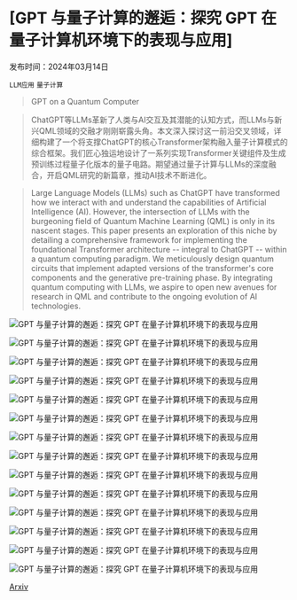 # [GPT 与量子计算的邂逅：探究 GPT 在量子计算机环境下的表现与应用]

发布时间：2024年03月14日

`LLM应用` `量子计算`

> GPT on a Quantum Computer

> ChatGPT等LLMs革新了人类与AI交互及其潜能的认知方式，而LLMs与新兴QML领域的交融才刚刚崭露头角。本文深入探讨这一前沿交叉领域，详细构建了一个将支撑ChatGPT的核心Transformer架构融入量子计算模式的综合框架。我们匠心独运地设计了一系列实现Transformer关键组件及生成预训练过程量子化版本的量子电路。期望通过量子计算与LLMs的深度融合，开启QML研究的新篇章，推动AI技术不断进化。

> Large Language Models (LLMs) such as ChatGPT have transformed how we interact with and understand the capabilities of Artificial Intelligence (AI). However, the intersection of LLMs with the burgeoning field of Quantum Machine Learning (QML) is only in its nascent stages. This paper presents an exploration of this niche by detailing a comprehensive framework for implementing the foundational Transformer architecture -- integral to ChatGPT -- within a quantum computing paradigm. We meticulously design quantum circuits that implement adapted versions of the transformer's core components and the generative pre-training phase. By integrating quantum computing with LLMs, we aspire to open new avenues for research in QML and contribute to the ongoing evolution of AI technologies.

![GPT 与量子计算的邂逅：探究 GPT 在量子计算机环境下的表现与应用](../../../paper_images/2403.09418/x1.png)

![GPT 与量子计算的邂逅：探究 GPT 在量子计算机环境下的表现与应用](../../../paper_images/2403.09418/x2.png)

![GPT 与量子计算的邂逅：探究 GPT 在量子计算机环境下的表现与应用](../../../paper_images/2403.09418/x3.png)

![GPT 与量子计算的邂逅：探究 GPT 在量子计算机环境下的表现与应用](../../../paper_images/2403.09418/x4.png)

![GPT 与量子计算的邂逅：探究 GPT 在量子计算机环境下的表现与应用](../../../paper_images/2403.09418/x5.png)

![GPT 与量子计算的邂逅：探究 GPT 在量子计算机环境下的表现与应用](../../../paper_images/2403.09418/x6.png)

![GPT 与量子计算的邂逅：探究 GPT 在量子计算机环境下的表现与应用](../../../paper_images/2403.09418/x7.png)

![GPT 与量子计算的邂逅：探究 GPT 在量子计算机环境下的表现与应用](../../../paper_images/2403.09418/x8.png)

![GPT 与量子计算的邂逅：探究 GPT 在量子计算机环境下的表现与应用](../../../paper_images/2403.09418/x9.png)

![GPT 与量子计算的邂逅：探究 GPT 在量子计算机环境下的表现与应用](../../../paper_images/2403.09418/x10.png)

![GPT 与量子计算的邂逅：探究 GPT 在量子计算机环境下的表现与应用](../../../paper_images/2403.09418/x11.png)

![GPT 与量子计算的邂逅：探究 GPT 在量子计算机环境下的表现与应用](../../../paper_images/2403.09418/x12.png)

![GPT 与量子计算的邂逅：探究 GPT 在量子计算机环境下的表现与应用](../../../paper_images/2403.09418/x13.png)

![GPT 与量子计算的邂逅：探究 GPT 在量子计算机环境下的表现与应用](../../../paper_images/2403.09418/x14.png)

[Arxiv](https://arxiv.org/abs/2403.09418)